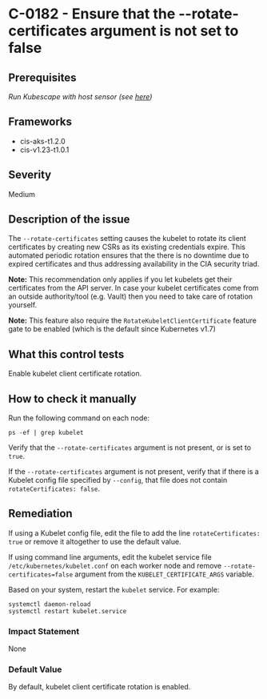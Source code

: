 # C-0182 - Ensure that the --rotate-certificates argument is not set to false

## Prerequisites
 *Run Kubescape with host sensor (see [here](https://hub.armo.cloud/docs/host-sensor))*
 
## Frameworks
* cis-aks-t1.2.0
* cis-v1.23-t1.0.1
 
## Severity
Medium

## Description of the issue
The `--rotate-certificates` setting causes the kubelet to rotate its client certificates by creating new CSRs as its existing credentials expire. This automated periodic rotation ensures that the there is no downtime due to expired certificates and thus addressing availability in the CIA security triad.

 **Note:** This recommendation only applies if you let kubelets get their certificates from the API server. In case your kubelet certificates come from an outside authority/tool (e.g. Vault) then you need to take care of rotation yourself.

 **Note:** This feature also require the `RotateKubeletClientCertificate` feature gate to be enabled (which is the default since Kubernetes v1.7)
 
## What this control tests 
Enable kubelet client certificate rotation.
 
## How to check it manually 
Run the following command on each node:

 
```
ps -ef | grep kubelet

```
 Verify that the `--rotate-certificates` argument is not present, or is set to `true`.

 If the `--rotate-certificates` argument is not present, verify that if there is a Kubelet config file specified by `--config`, that file does not contain `rotateCertificates: false`.
 
## Remediation
If using a Kubelet config file, edit the file to add the line `rotateCertificates: true` or remove it altogether to use the default value.

 If using command line arguments, edit the kubelet service file `/etc/kubernetes/kubelet.conf` on each worker node and remove `--rotate-certificates=false` argument from the `KUBELET_CERTIFICATE_ARGS` variable.

 Based on your system, restart the `kubelet` service. For example:

 
```
systemctl daemon-reload
systemctl restart kubelet.service

```
 
### Impact Statement
None
 
### Default Value
By default, kubelet client certificate rotation is enabled.
 

